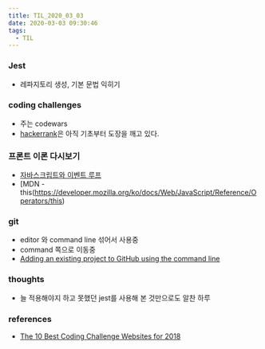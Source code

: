 ```yaml
---
title: TIL_2020_03_03
date: 2020-03-03 09:30:46
tags:
  - TIL
---
```



### Jest
- 레파지토리 생성, 기본 문법 익히기


### coding challenges
- 주는 codewars
- [hackerrank](https://www.hackerrank.com/dashboard)은 아직 기초부터 도장을 깨고 있다.


### 프론트 이론 다시보기
- [자바스크립트와 이벤트 루프](https://meetup.toast.com/posts/89)
- [MDN - this(https://developer.mozilla.org/ko/docs/Web/JavaScript/Reference/Operators/this)


### git
- editor 와 command line 섞어서 사용중
- command 쪽으로 이동중
- [Adding an existing project to GitHub using the command line](https://help.github.com/en/github/importing-your-projects-to-github/adding-an-existing-project-to-github-using-the-command-line)

### thoughts
- 늘 적용해야지 하고 못했던 jest를 사용해 본 것만으로도 알찬 하루


### references
- [The 10 Best Coding Challenge Websites for 2018](https://medium.com/coderbyte/the-10-best-coding-challenge-websites-for-2018-12b57645b654)
